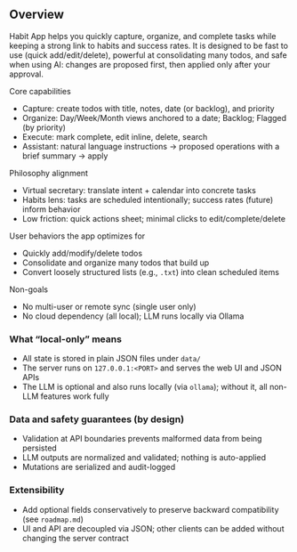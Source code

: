## Overview

Habit App helps you quickly capture, organize, and complete tasks while keeping a strong link to habits and success rates. It is designed to be fast to use (quick add/edit/delete), powerful at consolidating many todos, and safe when using AI: changes are proposed first, then applied only after your approval.

Core capabilities
- Capture: create todos with title, notes, date (or backlog), and priority
- Organize: Day/Week/Month views anchored to a date; Backlog; Flagged (by priority)
- Execute: mark complete, edit inline, delete, search
- Assistant: natural language instructions → proposed operations with a brief summary → apply

Philosophy alignment
- Virtual secretary: translate intent + calendar into concrete tasks
- Habits lens: tasks are scheduled intentionally; success rates (future) inform behavior
- Low friction: quick actions sheet; minimal clicks to edit/complete/delete

User behaviors the app optimizes for
- Quickly add/modify/delete todos
- Consolidate and organize many todos that build up
- Convert loosely structured lists (e.g., `.txt`) into clean scheduled items

Non-goals
- No multi-user or remote sync (single user only)
- No cloud dependency (all local); LLM runs locally via Ollama

### What “local-only” means
- All state is stored in plain JSON files under `data/`
- The server runs on `127.0.0.1:<PORT>` and serves the web UI and JSON APIs
- The LLM is optional and also runs locally (via `ollama`); without it, all non-LLM features work fully

### Data and safety guarantees (by design)
- Validation at API boundaries prevents malformed data from being persisted
- LLM outputs are normalized and validated; nothing is auto-applied
- Mutations are serialized and audit-logged

### Extensibility
- Add optional fields conservatively to preserve backward compatibility (see `roadmap.md`)
- UI and API are decoupled via JSON; other clients can be added without changing the server contract


